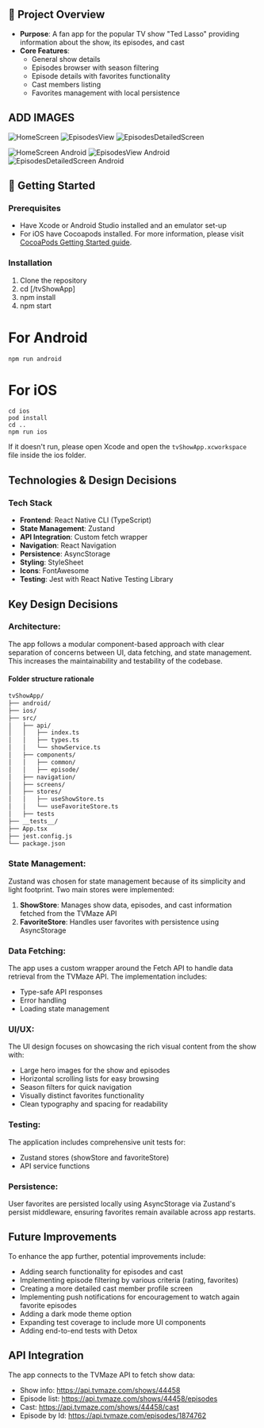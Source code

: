 ## 📖 Project Overview

- **Purpose**: A fan app for the popular TV show "Ted Lasso" providing information about the show, its episodes, and cast
- **Core Features**:
  - General show details
  - Episodes browser with season filtering
  - Episode details with favorites functionality
  - Cast members listing
  - Favorites management with local persistence

## ADD IMAGES

![HomeScreen](./screenshots/iOSHomeScreen.png)
![EpisodesView](./screenshots/iOSEpisodes.png)
![EpisodesDetailedScreen](./screenshots/iOSDetailedEpisodes.png.png)

![HomeScreen Android](./screenshots/androidHomeScreen.png)
![EpisodesView Android](./screenshots/androidEpisodes.png)
![EpisodesDetailedScreen Android](./screenshots/androidDetailedEpisodes.png.png)

## 🚀 Getting Started

### Prerequisites

- Have Xcode or Android Studio installed and an emulator set-up
- For iOS have Cocoapods installed. For more information, please visit [CocoaPods Getting Started guide](https://guides.cocoapods.org/using/getting-started.html).

### Installation

1. Clone the repository
2. cd [/tvShowApp]
3. npm install
4. npm start

# For Android

```
npm run android
```

# For iOS

```
cd ios
pod install
cd ..
npm run ios
```

If it doesn't run, please open Xcode and open the `tvShowApp.xcworkspace` file inside the ios folder.

## Technologies & Design Decisions

### Tech Stack

- **Frontend**: React Native CLI (TypeScript)
- **State Management**: Zustand
- **API Integration**: Custom fetch wrapper
- **Navigation**: React Navigation
- **Persistence**: AsyncStorage
- **Styling**: StyleSheet
- **Icons**: FontAwesome
- **Testing**: Jest with React Native Testing Library

## Key Design Decisions

### Architecture:

The app follows a modular component-based approach with clear separation of concerns between UI, data fetching, and state management. This increases the maintainability and testability of the codebase.

#### Folder structure rationale

```bash
tvShowApp/
├── android/
├── ios/
├── src/
│   ├── api/
│   │   ├── index.ts
│   │   ├── types.ts
│   │   └── showService.ts
│   ├── components/
│   │   ├── common/
│   │   ├── episode/
│   ├── navigation/
│   ├── screens/
│   ├── stores/
│   │   ├── useShowStore.ts
│   │   └── useFavoriteStore.ts
│   ├── tests
├── __tests__/
├── App.tsx
├── jest.config.js
└── package.json
```

### State Management:

Zustand was chosen for state management because of its simplicity and light footprint. Two main stores were implemented:

1. **ShowStore**: Manages show data, episodes, and cast information fetched from the TVMaze API
2. **FavoriteStore**: Handles user favorites with persistence using AsyncStorage

### Data Fetching:

The app uses a custom wrapper around the Fetch API to handle data retrieval from the TVMaze API. The implementation includes:

- Type-safe API responses
- Error handling
- Loading state management

### UI/UX:

The UI design focuses on showcasing the rich visual content from the show with:

- Large hero images for the show and episodes
- Horizontal scrolling lists for easy browsing
- Season filters for quick navigation
- Visually distinct favorites functionality
- Clean typography and spacing for readability

### Testing:

The application includes comprehensive unit tests for:

- Zustand stores (showStore and favoriteStore)
- API service functions

### Persistence:

User favorites are persisted locally using AsyncStorage via Zustand's persist middleware, ensuring favorites remain available across app restarts.

## Future Improvements

To enhance the app further, potential improvements include:

- Adding search functionality for episodes and cast
- Implementing episode filtering by various criteria (rating, favorites)
- Creating a more detailed cast member profile screen
- Implementing push notifications for encouragement to watch again favorite episodes
- Adding a dark mode theme option
- Expanding test coverage to include more UI components
- Adding end-to-end tests with Detox

## API Integration

The app connects to the TVMaze API to fetch show data:

- Show info: https://api.tvmaze.com/shows/44458
- Episode list: https://api.tvmaze.com/shows/44458/episodes
- Cast: https://api.tvmaze.com/shows/44458/cast
- Episode by Id: https://api.tvmaze.com/episodes/1874762
